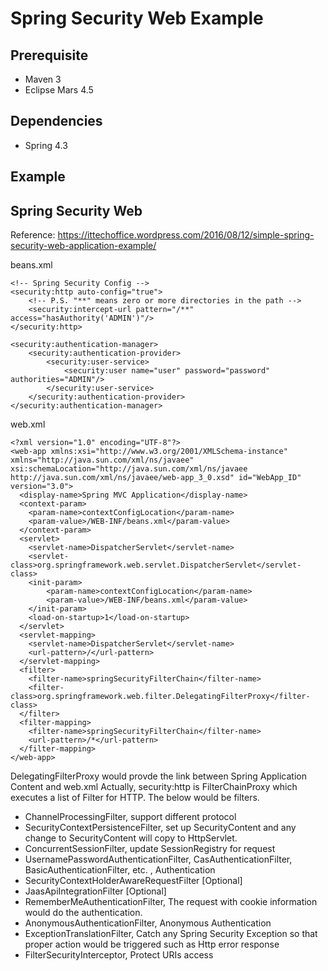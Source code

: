 # Spring Security Web Example

## Prerequisite
* Maven 3
* Eclipse Mars 4.5

## Dependencies
* Spring 4.3

## Example

## Spring Security Web 

Reference: https://ittechoffice.wordpress.com/2016/08/12/simple-spring-security-web-application-example/

beans.xml
```
<!-- Spring Security Config -->
<security:http auto-config="true">
	<!-- P.S. "**" means zero or more directories in the path -->
	<security:intercept-url pattern="/**" access="hasAuthority('ADMIN')"/>
</security:http>

<security:authentication-manager>
	<security:authentication-provider>
		<security:user-service>
			<security:user name="user" password="password" authorities="ADMIN"/>
		</security:user-service>
	</security:authentication-provider>
</security:authentication-manager>
```

web.xml
```
<?xml version="1.0" encoding="UTF-8"?>
<web-app xmlns:xsi="http://www.w3.org/2001/XMLSchema-instance" xmlns="http://java.sun.com/xml/ns/javaee" xsi:schemaLocation="http://java.sun.com/xml/ns/javaee http://java.sun.com/xml/ns/javaee/web-app_3_0.xsd" id="WebApp_ID" version="3.0">
  <display-name>Spring MVC Application</display-name>
  <context-param>
    <param-name>contextConfigLocation</param-name>
    <param-value>/WEB-INF/beans.xml</param-value>
  </context-param>
  <servlet>
    <servlet-name>DispatcherServlet</servlet-name>
    <servlet-class>org.springframework.web.servlet.DispatcherServlet</servlet-class>
	<init-param>
        <param-name>contextConfigLocation</param-name>
        <param-value>/WEB-INF/beans.xml</param-value>
    </init-param>
    <load-on-startup>1</load-on-startup>
  </servlet>
  <servlet-mapping>
    <servlet-name>DispatcherServlet</servlet-name>
    <url-pattern>/</url-pattern>
  </servlet-mapping>
  <filter>
    <filter-name>springSecurityFilterChain</filter-name>
    <filter-class>org.springframework.web.filter.DelegatingFilterProxy</filter-class>
  </filter>
  <filter-mapping>
    <filter-name>springSecurityFilterChain</filter-name>
    <url-pattern>/*</url-pattern>
  </filter-mapping>
</web-app>
```

DelegatingFilterProxy would provde the link between Spring Application Content and web.xml
Actually, security:http is FilterChainProxy which executes a list of Filter for HTTP. The below would be filters.
* ChannelProcessingFilter, support different protocol 
* SecurityContextPersistenceFilter, set up SecurityContent and any change to SecurityContent will copy to HttpServlet.
* ConcurrentSessionFilter, update SessionRegistry for request 
* UsernamePasswordAuthenticationFilter, CasAuthenticationFilter, BasicAuthenticationFilter, etc. , Authentication 
* SecurityContextHolderAwareRequestFilter [Optional]
* JaasApiIntegrationFilter [Optional]
* RememberMeAuthenticationFilter, The request with cookie information would do the authentication.
* AnonymousAuthenticationFilter, Anonymous Authentication
* ExceptionTranslationFilter, Catch any Spring Security Exception so that proper action would be triggered such as Http error response
* FilterSecurityInterceptor, Protect URIs access

 
